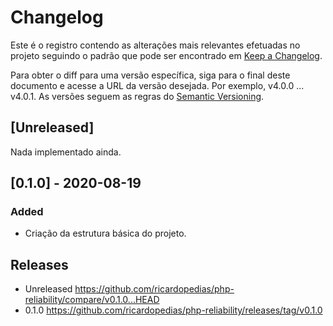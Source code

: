 # Changelog

Este é o registro contendo as alterações mais relevantes efetuadas no projeto
seguindo o padrão que pode ser encontrado em [Keep a Changelog](https://keepachangelog.com/en/1.0.0).

Para obter o diff para uma versão específica, siga para o final deste documento 
e acesse a URL da versão desejada. Por exemplo, v4.0.0 ... v4.0.1.
As versões seguem as regras do [Semantic Versioning](https://semver.org/lang/pt-BR).

## \[Unreleased]

Nada implementado ainda.

## \[0.1.0] - 2020-08-19

### Added

-   Criação da estrutura básica do projeto.

## Releases

-   Unreleased <https://github.com/ricardopedias/php-reliability/compare/v0.1.0...HEAD>
-   0.1.0 <https://github.com/ricardopedias/php-reliability/releases/tag/v0.1.0>
